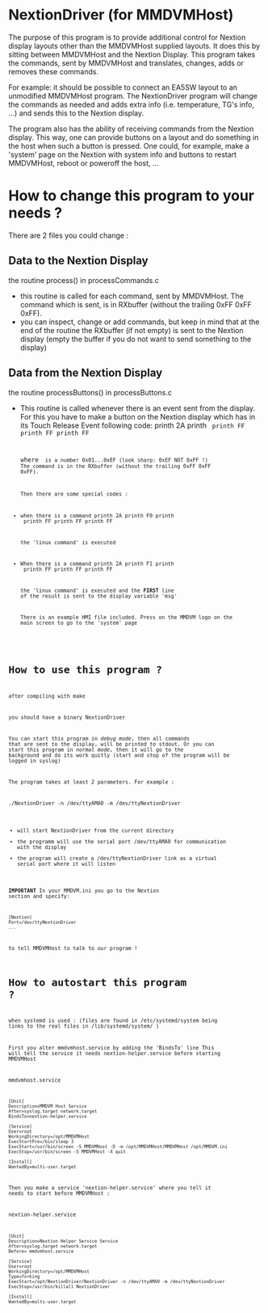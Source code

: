 NextionDriver (for MMDVMHost)
=============================

The purpose of this program is to provide additional control for
Nextion display layouts other than the MMDVMHost supplied layouts.
It does this by sitting between MMDVMHost and the Nextion Display.
This program takes the commands, sent by MMDVMHost and translates,
changes, adds or removes these commands.

For example: it should be possible to connect an EA5SW layout to an
unmodified MMDVMHost program.
The NextionDriver program will change the commands as needed and adds 
extra info (i.e. temperature, TG's info, ...) and sends this to 
the Nextion display.

The program also has the ability of receiving commands from the Nextion
display. This way, one can provide buttons on a layout and do something
in the host when such a button is pressed.
One could, for example, make a 'system' page on the Nextion with system
info and buttons to restart MMDVMHost, reboot or poweroff the host, ...


How to change this program to your needs ?
==========================================

There are 2 files you could change :

Data to the Nextion Display
---------------------------
the routine process() in processCommands.c

* this routine is called for each command, sent by MMDVMHost. The command
  which is sent, is in RXbuffer (without the trailing 0xFF 0xFF 0xFF).
* you can inspect, change or add commands, but keep in mind that at the end of
  the routine the RXbuffer (if not empty) is sent to the Nextion display
  (empty the buffer if you do not want to send something to the display)

Data from the Nextion Display
-----------------------------
the routine processButtons() in processButtons.c

* This routine is called whenever there is an event sent from the display.
  For this you have to make a button on the Nextion display which has in its
  Touch Release Event following code:
	printh 2A
	printh <code nr>
	printh FF
	printh FF
	printh FF

  where <code nr> is a number 0x01...0xEF (look sharp: 0xEF NOT 0xFF !)
  The command is in the RXbuffer (without the trailing 0xFF 0xFF 0xFF).	

  Then there are some special codes :

* when there is a command
	printh 2A
	printh F0
	printh <linux command>
	printh FF
	printh FF
	printh FF

	the 'linux command' is executed

* When there is a command 
	printh 2A
	printh F1
	printh <linux command>
	printh FF
	printh FF
	printh FF

	the 'linux command' is executed and the __FIRST__ line of the result
	is sent to the display variable 'msg'

  There is an example HMI file included.
  Press on the MMDVM logo on the main screen to go to the 'system' page


How to use this program ?
=========================

after compiling with
	make

you should have a binary
	NextionDriver

You can start this program in _debug mode_, then all commands that are sent
to the display, will be printed to stdout.
Or you can start this program in _normal mode_, then it will go to the 
background and do its work quitly (start and stop of the program
will be logged in syslog)

The program takes at least 2 parameters. For example :

./NextionDriver -n /dev/ttyAMA0 -m /dev/ttyNextionDriver

- will start NextionDriver from the current directory
- the programm will use the serial port /dev/ttyAMA0 for communication
  with the display
- the program will create a /dev/ttyNextionDriver link as a virtual serial
  port where it will listen

**IMPORTANT**
In your MMDVM.ini you go to the Nextion section and specify:
```
[Nextion]
Port=/dev/ttyNextionDriver
...
```
to tell MMDVMHost to talk to our program !


How to autostart this program ?
===============================
when systemd is used :
(files are found in /etc/systemd/system being links to
 the real files in /lib/systemd/system/ )

First you alter mmdvmhost.service by adding the 'BindsTo' line
This will tell the service it needs nextion-helper.service
before starting MMDVMHost

mmdvmhost.service
```
[Unit]
Description=MMDVM Host Service
After=syslog.target network.target
BindsTo=nextion-helper.service

[Service]
User=root
WorkingDirectory=/opt/MMDVMHost
ExecStartPre=/bin/sleep 3
ExecStart=/usr/bin/screen -S MMDVMHost -D -m /opt/MMDVMHost/MMDVMHost /opt/MMDVM.ini
ExecStop=/usr/bin/screen -S MMDVMHost -X quit

[Install]
WantedBy=multi-user.target
```



Then you make a service 'nextion-helper.service'
where you tell it needs to start before MMDVMHost :


nextion-helper.service
```
[Unit]
Description=Nextion Helper Service Service
After=syslog.target network.target
Before= mmdvmhost.service

[Service]
User=root
WorkingDirectory=/opt/MMDVMHost
Type=forking
ExecStart=/opt/NextionDriver/NextionDriver -n /dev/ttyAMA0 -m /dev/ttyNextionDriver
ExecStop=/usr/bin/killall NextionDriver

[Install]
WantedBy=multi-user.target
```
